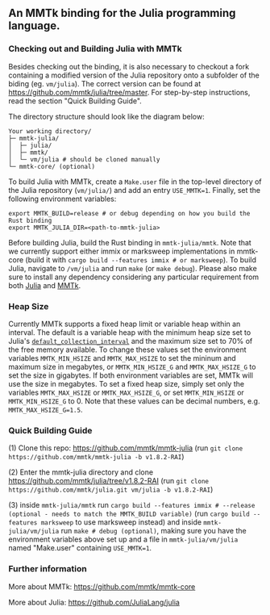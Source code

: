 ## An MMTk binding for the Julia programming language.

### Checking out and Building Julia with MMTk

Besides checking out the binding, it is also necessary to checkout a fork containing a modified version of the Julia repository onto a subfolder of the biding (eg. `vm/julia`). The correct version can be found at https://github.com/mmtk/julia/tree/master. For step-by-step instructions, read the section "Quick Building Guide". 

The directory structure should look like the diagram below:

```
Your working directory/
├─ mmtk-julia/
│  ├─ julia/
│  ├─ mmtk/
│  └─ vm/julia # should be cloned manually
└─ mmtk-core/ (optional)
```

To build Julia with MMTk, create a `Make.user` file in the top-level directory of the Julia repository (`vm/julia/`) and add an entry `USE_MMTK=1`. Finally, set the following environment variables:

```
export MMTK_BUILD=release # or debug depending on how you build the Rust binding
export MMTK_JULIA_DIR=<path-to-mmtk-julia>
```

Before building Julia, build the Rust binding in `mmtk-julia/mmtk`. Note that we currently support either immix or marksweep implementations in mmtk-core (build it with `cargo build --features immix # or marksweep`). To build Julia, navigate to `/vm/julia` and run `make` (or `make debug`). Please also make sure to install any dependency considering any particular requirement from both [Julia](https://github.com/JuliaLang/julia/blob/master/doc/src/devdocs/build/build.md#required-build-tools-and-external-libraries) and [MMTk](https://github.com/mmtk/mmtk-core#requirements). 

### Heap Size

Currently MMTk supports a fixed heap limit or variable heap within an interval. The default is a variable heap with the minimum heap size set to Julia's [`default_collection_interval`](https://github.com/mmtk/julia/blob/847cddeb7b9ddb5d6b66bec4c19d3a711748a45b/src/gc.c#L651) and the maximum size set to 70% of the free memory available. To change these values set the environment variables `MMTK_MIN_HSIZE` and `MMTK_MAX_HSIZE` to set the mininum and maximum size in megabytes, or `MMTK_MIN_HSIZE_G` and `MMTK_MAX_HSIZE_G` to set the size in gigabytes. If both environment variables are set, MMTk will use the size in megabytes. To set a fixed heap size, simply set only the variables `MMTK_MAX_HSIZE` or `MMTK_MAX_HSIZE_G`, or set `MMTK_MIN_HSIZE` or `MMTK_MIN_HSIZE_G` to 0. Note that these values can be decimal numbers, e.g. `MMTK_MAX_HSIZE_G=1.5`.
 
### Quick Building Guide

(1) Clone this repo: https://github.com/mmtk/mmtk-julia 
  (run `git clone https://github.com/mmtk/mmtk-julia -b v1.8.2-RAI`)

(2) Enter the mmtk-julia directory and clone https://github.com/mmtk/julia/tree/v1.8.2-RAI 
  (run `git clone https://github.com/mmtk/julia.git vm/julia -b v1.8.2-RAI`)

(3) inside `mmtk-julia/mmtk` run `cargo build --features immix # --release (optional - needs to match the MMTK_BUILD variable)` (run `cargo build --features marksweep` to use marksweep instead) and
inside `mmtk-julia/vm/julia` run `make # debug (optional)`, making sure you have the environment variables above set up and a file in `mmtk-julia/vm/julia` named "Make.user" containing `USE_MMTK=1`.

### Further information

More about MMTk: https://github.com/mmtk/mmtk-core

More about Julia: https://github.com/JuliaLang/julia
